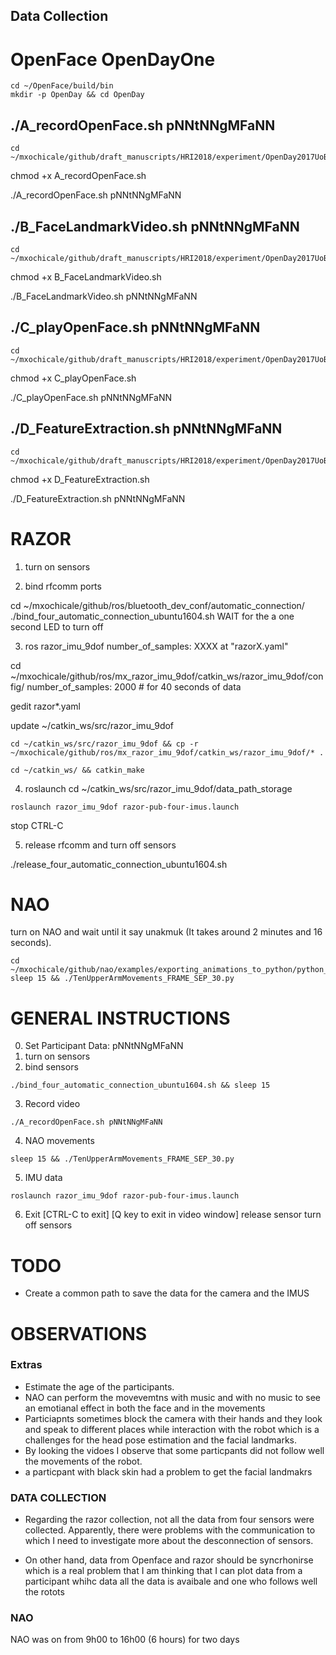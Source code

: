 Data Collection
---



# OpenFace OpenDayOne

```
cd ~/OpenFace/build/bin
mkdir -p OpenDay && cd OpenDay
```

## ./A_recordOpenFace.sh pNNtNNgMFaNN

```
cd ~/mxochicale/github/draft_manuscripts/HRI2018/experiment/OpenDay2017UoB/DataCollection
```
chmod +x A_recordOpenFace.sh

./A_recordOpenFace.sh pNNtNNgMFaNN




## ./B_FaceLandmarkVideo.sh pNNtNNgMFaNN
```
cd ~/mxochicale/github/draft_manuscripts/HRI2018/experiment/OpenDay2017UoB/DataCollection
```
chmod +x B_FaceLandmarkVideo.sh


./B_FaceLandmarkVideo.sh pNNtNNgMFaNN




## ./C_playOpenFace.sh pNNtNNgMFaNN
```
cd ~/mxochicale/github/draft_manuscripts/HRI2018/experiment/OpenDay2017UoB/DataCollection
```
chmod +x C_playOpenFace.sh

./C_playOpenFace.sh pNNtNNgMFaNN




## ./D_FeatureExtraction.sh pNNtNNgMFaNN
```
cd ~/mxochicale/github/draft_manuscripts/HRI2018/experiment/OpenDay2017UoB/DataCollection
```
chmod +x D_FeatureExtraction.sh


./D_FeatureExtraction.sh pNNtNNgMFaNN




# RAZOR

1. turn on sensors

2. bind rfcomm ports

cd ~/mxochicale/github/ros/bluetooth_dev_conf/automatic_connection/
./bind_four_automatic_connection_ubuntu1604.sh
WAIT for the a one second LED to turn off


3. ros razor_imu_9dof number_of_samples: XXXX at "razorX.yaml"

cd ~/mxochicale/github/ros/mx_razor_imu_9dof/catkin_ws/razor_imu_9dof/config/
number_of_samples: 2000 # for 40 seconds of data

gedit razor*.yaml


update ~/catkin_ws/src/razor_imu_9dof

```
cd ~/catkin_ws/src/razor_imu_9dof && cp -r ~/mxochicale/github/ros/mx_razor_imu_9dof/catkin_ws/razor_imu_9dof/* .
```

```
cd ~/catkin_ws/ && catkin_make
```

4.  roslaunch
cd ~/catkin_ws/src/razor_imu_9dof/data_path_storage

```
roslaunch razor_imu_9dof razor-pub-four-imus.launch
```
stop
CTRL-C




5. release rfcomm and turn off sensors

./release_four_automatic_connection_ubuntu1604.sh

# NAO

turn on NAO and wait until it say unakmuk (It takes around 2 minutes and 16 seconds).


```
cd ~/mxochicale/github/nao/examples/exporting_animations_to_python/python_scripts
sleep 15 && ./TenUpperArmMovements_FRAME_SEP_30.py
```


# GENERAL INSTRUCTIONS

0. Set Participant Data: pNNtNNgMFaNN
1. turn on sensors
2. bind sensors
  ```
  ./bind_four_automatic_connection_ubuntu1604.sh && sleep 15
  ```
3. Record video
  ```
  ./A_recordOpenFace.sh pNNtNNgMFaNN
  ```
4.  NAO movements
  ```
  sleep 15 && ./TenUpperArmMovements_FRAME_SEP_30.py
  ```
5. IMU data
  ```
  roslaunch razor_imu_9dof razor-pub-four-imus.launch
  ```
6. Exit
  [CTRL-C to exit]
  [Q key to exit in video window]
  release sensor
  turn off sensors


# TODO
* Create a common path to save the data for the camera and the IMUS


# OBSERVATIONS


### Extras

  * Estimate the age of the participants.
  * NAO can perform the movevemtns with music and with no music
    to see an emotianal effect in both the face and in the movements
  * Particiapnts sometimes block the camera with their hands and they look and speak
  to different places while interaction with the robot which is a challenges
  for the head pose estimation and the facial landmarks.
  * By looking the vidoes I observe that some particpants did not follow well the
  movements of the robot.
  * a particpant with black skin had a problem to get the facial landmakrs 


### DATA COLLECTION
* Regarding the razor collection, not all the data from four sensors were collected.
Apparently, there were problems with the communication to which I need to investigate
more about the desconnection of sensors.

* On other hand, data from Openface and razor should be syncrhonirse which is a real
problem that I am thinking that I can plot data from a participant whihc data all
the data is avaibale and one who follows well the rotots


### NAO
  NAO was on from 9h00 to 16h00 (6 hours) for two days
